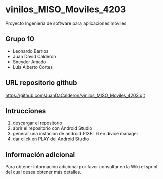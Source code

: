# vinilos_MISO_Moviles_4203
Proyecto Ingeniería de software para aplicaciones móviles

## Grupo 10
- Leonardo Barrios 
- Juan David Calderon 
- Sneyder Amado 
- Luis Alberto Cortes

## URL repositorio github
https://github.com/JuanDaCalderon/vinilos_MISO_Moviles_4203.git

## Intrucciones 
1. descargar el repositorio
2. abrir el repositorio con Android Studio
3. generar una instacion de android PIXEL 6 en divice manager
4. dar click en PLAY del Android Studio
   
## Información adicional
Para obtener información adicional por favor consultar en la Wiki el sprint del cual desea obtener más detalles.
